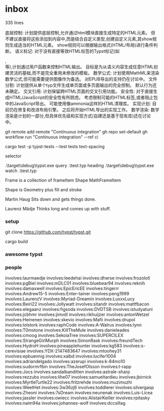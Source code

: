 # inbox

335 lines

底层控制:
计划提供底层控制,允许通过html模块直接生成特定的HTML元素。
但不建议直接将这些添加到内容中,而是结合自定义类型,创建自定义元素,其show规则生成适当的HTML元素。
show规则可以根据输出格式(HTML/布局)进行条件判断。
语义标记:
对于没有直接等效HTML标签的Typst标记(如<article>, <aside>等),计划通过用户函数来控制HTML输出。
目标是为从语义内容生成任意HTML创建灵活的基础,而不是完全重用未修改的模板。
数学公式:
计划使用MathML来渲染数学公式,但可能需要提供图像作为备选。
对EPUB导出的支持仍在讨论中。
文件分割:
计划提供从单个typ文件生成单页面或多页面输出的完全控制。
默认行为还未确定。
交叉引用:
计划保留跨HTML页面的交叉引用功能。
安全性:
对于直接生成HTML/JavaScript的安全性有所顾虑。
考虑限制可能的HTML标签,或者阻止包中的JavaScript导出。
可能使用像ammonia这样的HTML清理库。
实现计划:
目前仍在修复和改进布局引擎。
之后将开始HTML导出的实现工作。
数学渲染:
数学渲染是计划的一部分,但具体优先级和实现方式(自建还是基于现有库)还在讨论中。

git remote add remote "Continuous integration"
gh repo set-default 
gh workflow run "Continuous integration" --ref ci

cargo test -p typst-tests --test tests text-spacing

selector

.\target\debug\typst.exe query .\test.typ heading
.\target\debug\typst.exe watch .\test.typ

Frame is a collection of frameItem
Shape MathFrameItem

Shape is Geometry plus fill and stroke



Martin Haug
Sits down and gets things done.

Laurenz Mädje
Thinks long and comes up with stuff.


# setup

git clone https://github.com/typst/typst.git

cargo build

# awesome typst


# people

involves:laurmaedje
involves:leedehai
involves:dherse
involves:frozolotl
involves:pgBiel
involves:mDLC01
involves:bluebear94
involves:reknih
involves:damaxwell
involves:EpicEricEE
involves:tingerrr
involves:Andrew15-5
involves:Enter-tainer
involves:peng1999
involves:LaurenzV
involves:Myriad-Dreamin
involves:LuxxxLucy
involves:Beiri22
involves:Jollywatt
involves:sitandr
involves:mattfbacon
involves:elegaanz
involves:figsoda
involves:DVDTSB
involves:istudyatuni
involves:jcbhmr
involves:jimvdl
involves:rikhuijzer
involves:antonWetzel
involves:Heinenen
involves:xkevio
involves:Mafii
involves:drupol
involves:lolstork
involves:raphCode
involves:A-Walrus
involves:lynn
involves:T0mstone
involves:KillTheMule
involves:danieleades
involves:cmoog
involves:SekoiaTree
involves:SUPERCILEX
involves:StrangeGirlMurph
involves:SimonRask
involves:freundTech
involves:HydroH
involves:pineapplehunter
involves:kg583
involves:s-cerevisiae
involves:YDX-2147483647
involves:mtoohey31
involves:epbuennig
involves:xalbd
involves:lucifer1004
involves:adriandelgado
involves:azerupi
involves:k-84mo10
involves:sudormrfbin
involves:TheJosefOlsson
involves:t-rapp
involves:Jocs
involves:sandalbanditten
involves:astrale-sharp
involves:rezzubs
involves:lihe07
involves:samueltardieu
involves:jbirnick
involves:MyrtleTurtle22
involves:fritzrehde
involves:muzimuzhi
involves:WeetHet
involves:3w36zj6
involves:toddlerer
involves:silvergasp
involves:Zheoni
involves:7sDream
involves:neunenak
involves:Luis-Licea
involves:jassler
involves:owiecc
involves:AlistairKeiller
involves:rpitasky
involves:naim94a
involves:johannes-wolf
involves:dccsillag
